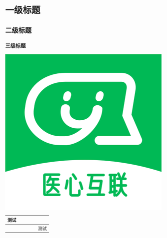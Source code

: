 # 

# 一级标题

## 二级标题

### 三级标题

![](../static/QTCab7yCnoi2EWxITDycu6lhnaf.png)

| 测试 | |  |  |  |    |
| ---- |-| - | - | - |----|
|      | |  |  |  | 测试 |
